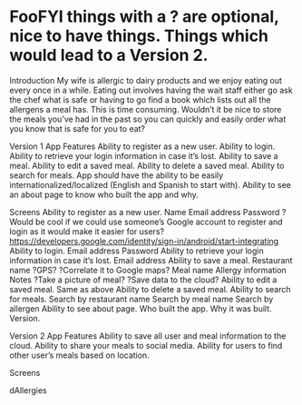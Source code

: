 # FooFYI things with a ? are optional, nice to have things. Things which would lead to a Version 2.

Introduction
My wife is allergic to dairy products and we enjoy eating out every once in a while. Eating out involves having the wait staff either go ask the chef what is safe or having to go find a book which lists out all the allergens a meal has. This is time consuming. Wouldn’t it be nice to store the meals you’ve had in the past so you can quickly and easily order what you know that is safe for you to eat?

Version 1
App Features
Ability to register as a new user.
Ability to login.
Ability to retrieve your login information in case it’s lost.
Ability to save a meal.
Ability to edit a saved meal.
Ability to delete a saved meal.
Ability to search for meals.
App should have the ability to be easily internationalized/localized (English and Spanish to start with).
Ability to see an about page to know who built the app and why.

Screens
Ability to register as a new user.
Name
Email address
Password
?Would be cool if we could use someone’s Google account to register and login as it would make it easier for users? https://developers.google.com/identity/sign-in/android/start-integrating
Ability to login.
Email address
Password
Ability to retrieve your login information in case it’s lost.
Email address
Ability to save a meal.
Restaurant name
?GPS?
?Correlate it to Google maps?
Meal name
Allergy information
Notes
?Take a picture of meal?
?Save data to the cloud?
Ability to edit a saved meal.
Same as above
Ability to delete a saved meal.
Ability to search for meals.
Search by restaurant name
Search by meal name
Search by allergen
Ability to see about page.
Who built the app.
Why it was built.
Version.

Version 2
App Features
Ability to save all user and meal information to the cloud.
Ability to share your meals to social media.
Ability for users to find other user’s meals based on location.

Screens

dAllergies
